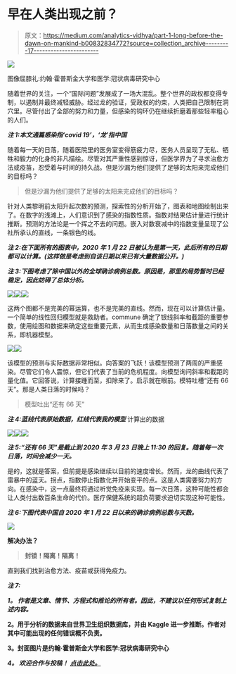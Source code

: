 # 早在人类出现之前？

> 原文：<https://medium.com/analytics-vidhya/part-1-long-before-the-dawn-on-mankind-b00832834772?source=collection_archive---------17----------------------->

![](img/512c7a47bd6e39ed30084f17d4facd9f.png)

图像屈膝礼:约翰·霍普斯金大学和医学:冠状病毒研究中心

随着世界的关注，一个“国际问题”发展成了一场大混乱。整个世界的政权都变得专制，以遏制并最终减轻威胁。经过龙的验证，受政权的约束，人类把自己限制在洞穴里。尽管付出了全部的努力和力量，但感染的钩环仍在继续折磨着那些轻率粗心的人们。

***注 1:本文通篇感染指‘covid 19’，‘龙’指中国***

随着每一天的日落，随着医院里的医务室变得筋疲力尽，医务人员呈现了无私、牺牲和毅力的化身的非凡描绘。尽管对其严重性感到惊讶，但医学界为了寻求治愈方法或疫苗，忍受着与时间的持久战。但是沙漏为他们提供了足够的太阳来完成他们的目标吗？

> 但是沙漏为他们提供了足够的太阳来完成他们的目标吗？

针对人类黎明前太阳升起次数的预测，探索性的分析开始了，图表和地图绘制出来了。在数字的浅滩上，人们意识到了感染的指数性质。指数对结果估计量进行统计推断。预测的方法论是一个挥之不去的问题。嵌入对数衰减中的指数变量呈现了公社所承认的直线，一条银色的线。

***注 2:在下面所有的图表中，2020 年 1 月 22 日被认为是第一天，此后所有的日期都可以计算。(这样做是考虑到自该日期以来已有大量数据公开。)***

***注 3:下图考虑了除中国以外的全球确诊病例总数。原因是，那里的局势暂时已经稳定，因此妨碍了总体分析。***

![](img/010f296515821ad0d50c62695d247a6c.png)![](img/6a3d3e32b149ae39772b8b34ee154f19.png)![](img/e4397f3177ca92ca63324c4b0a869613.png)

这两个图都不是完美的幂运算，也不是完美的直线。然而，现在可以计算估计量。一个简单的线性回归模型就是救助者。commune 确定了银线斜率和截距的重要参数，使用绘图和数据来确定这些重要元素，从而生成感染数量和日落数量之间的关系，即机器模型。

![](img/7625b2b1c66c4aa6c45a834940f3d1cd.png)![](img/f4615bfbea552d83fce55425ade1c591.png)

该模型的预测与实际数据非常相似。向答案的飞跃！该模型预测了两周的严重感染。尽管它们令人震惊，但它们代表了当前的危机程度。向模型询问斜率和截距的量化值。它回答说，计算接踵而至，扣除来了。启示就在眼前。模特吐槽“还有 66 天”。那是人类日落的时候吗？

> 模型吐出“还有 66 天”

***注 4:蓝线代表原始数据，红线代表我的模型*** 计算出的数据

![](img/69b7c44e02e43eb78e8c8806d7d1f926.png)![](img/c8f2bfddaaf0ed78c911c8ae36300659.png)![](img/9da4f03375c52b0b4fad2c7f3e63c765.png)

***注 5:“还有 66 天”是截止到 2020 年 3 月 23 日晚上 11:30 的回复。随着每一次日落，时间会减少一天。***

是的，这就是答案，但前提是感染继续以目前的速度增长。然而，龙的曲线代表了雷暴中的蓝天。拐点，指数停止指数化并开始变平的点。这是人类需要努力的方向。在感染中，这一点最终将通过听觉免疫来实现。每一次日落，这种可能性都会让人类付出数百条生命的代价。医疗保健系统的超负荷要求迫切实现这种可能性。

***注 6:下图代表中国自 2020 年 1 月 22 日以来的确诊病例总数与天数。***

![](img/d32a9e4ae818f4836843004209736a74.png)

**解决办法？**

> **封锁！隔离！隔离！**

直到我们找到治愈方法、疫苗或获得免疫力。

***注 7:***

***1。* *作者是文章、情节、方程式和推论的所有者。因此，不建议以任何形式复制上述内容。***

**2。用于分析的数据来自世界卫生组织数据库，并由 Kaggle 进一步推断。作者对其中可能出现的任何错误概不负责。**

**3。封面图片是约翰·霍普斯金大学和医学:冠状病毒研究中心**

***4。* *欢迎合作与投稿！*** [***点击此处。***](https://github.com/harsh28799/COVID19_MLMODELS)